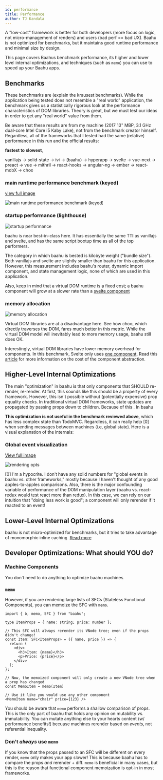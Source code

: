 ```yaml
---
id: performance
title: Performance
author: TJ Kandala
---
```


A "low-cost" framework is better for both developers (more focus on logic, not micro-management of renders) and users (bad perf == bad UX). Baahu is not optimized for benchmarks, but it maintains good runtime performance and minimal size by design.

This page covers Baahus benchmark performance, its higher and lower level internal optimizations, and techniques (such as `memo`) you can use to speed up your Baahu apps.

## Benchmarks

These benchmarks are (explain the krausest benchmarks). While the application being tested does not resemble a "real world" application, the benchmark gives us a statistically rigorous look at the performance characteristics of DOM libraries. Theory is great, but we must test our ideas in order to get any "real world" value from them.

Be aware that these results are from my machine (2017 13" MBP, 3.1 GHz dual-core Intel Core i5 Kaby Lake), not from the benchmark creator himself. Regardless, all of the frameworks that I tested had the same (relative) performance in this run and the official results:

**fastest to slowest**,

vanillajs -> solid-state -> ivi -> (baahu) -> hyperapp -> svelte -> vue-next -> preact -> vue -> mithril -> react-hooks -> angular-ng -> ember -> react-mobX -> choo

### main runtime performance benchmark (keyed)

[view full image](/img/keyed.png)

![main runtime performance benchmark (keyed)](/img/keyed.png)

### startup performance (lighthouse)

![startup performance](/img/startup.png)

baahu is near best-in-class here. It has essentially the same TTI as vanillajs and svelte, and has the same script bootup time as all of the top performers.

The category in which baahu is bested is kilobyte weight ("bundle size"). Both vanillajs and svelte are slightly smaller than baahu for this application. However, this measurement includes baahu's router, dynamic import component, and state management logic, none of which are used in this application.

Also, keep in mind that a virtual DOM runtime is a fixed cost; a baahu component will grow at a slower rate than a [svelte component](https://github.com/sveltejs/svelte/issues/2546)

### memory allocation

![memory allocation](/img/memory.png)

Virtual DOM libraries are at a disadvantage here. See how choo, which directly traverses the DOM, fares much better in this metric. While the virtual DOM model will inevitably lead to more memory usage, baahu still does OK.

Interestingly, virtual DOM libraries have lower memory overhead for components. In this benchmark, Svelte only uses [one component](https://github.com/krausest/js-framework-benchmark/blob/master/frameworks/keyed/svelte/src/Main.svelte). Read this [article](https://medium.com/better-programming/the-real-cost-of-ui-components-6d2da4aba205) for more information on the cost of the component abstraction.

## Higher-Level Internal Optimizations

The main "optimization" in baahu is that only components that SHOULD re-render, re-render. At first, this sounds like this should be a property of every framework. However, this isn't possible without (potentially expensive) prop equality checks. In traditional virtual DOM frameworks, state updates are propagated by passing props down to children. Because of this . In baahu

**This optimization is not useful in the benchmark reviewed above**, which has less complex state than TodoMVC. Regardless, it can really help [0] when sending messages between machines (i.e, global state). Here is a visual explanation of the internals:

### Global event visualization

[View full image](/img/rendering-opts.svg)

![rendering opts](/img/rendering-opts.svg)

[0] I'm a hypocrite. I don't have any solid numbers for "global events in baahu vs. other frameworks," mostly because I haven't thought of any good apples-to-apples comparisons. Also, there is the major confounding variable of performance of the DOM manipulation layer (baahu vs. react-redux would test react more than redux). In this case, we can rely on our intuition that "doing less work is good"; a component will only rerender if it reacted to an event!

## Lower-Level Internal Optimizations

baahu is not micro-optimized for benchmarks, but it tries to take advantage of monomorphic inline caching. [Read more](https://en.wikipedia.org/wiki/Inline_caching#Monomorphic_inline_caching)

## Developer Optimizations: What should YOU do?

### Machine Components

You don't need to do anything to optimize baahu machines.

### `memo`

However, if you are rendering large lists of SFCs (Stateless Functional Components), you can memoize the SFC with `memo`.

```tsx
import { b, memo, SFC } from "baahu";

type ItemProps = { name: string; price: number };

// This SFC will always rerender its VNode tree; even if the props didn't change!
const Item: SFC<ItemProps> = ({ name, price }) => {
  return (
    <div>
      <h3>Item: {name}</h3>
      <p>Price: {price}</p>
    </div>
  );
};

// Now, the memoized component will only create a new VNode tree when a prop has changed
const MemoItem = memo(Item)

// Use it like you would use any other component
<MemoItem name="chair" price={123} />
```

You should be aware that `memo` performs a shallow comparison of props. This is the only part of baahu that holds any opinion on mutability vs. immutability. You can mutate anything else to your hearts content (w/ performance benefits!) becuase machines rerender based on _events_, not referential inequality.

### Don't _always_ use `memo`

If you know that the props passed to an SFC will be different on every render, `memo` only makes your app slower! This is because baahu has to compare the props _and_ rerender + diff. `memo` is beneficial in many cases, but this is the reason that functional component memoization is opt-in in most frameworks.
